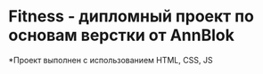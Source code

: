 # Fitness - дипломный проект по основам верстки от AnnBlok
*Проект выполнен с использованием HTML, CSS, JS